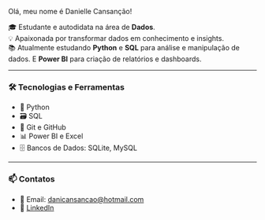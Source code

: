Olá, meu nome é Danielle Cansanção!

🎓 Estudante e autodidata na área de **Dados**.  
💡 Apaixonada por transformar dados em conhecimento e insights.  
📚 Atualmente estudando **Python** e **SQL** para análise e manipulação de dados. E **Power BI** para criação de relatórios e dashboards.


---

### 🛠️ Tecnologias e Ferramentas

- 🐍 Python 
- 🗃️ SQL 
- 🧰 Git e GitHub
- 📊 Power BI e Excel
- 🗄️ Bancos de Dados: SQLite, MySQL

---

### 📫 Contatos

- 📧 Email: danicansancao@hotmail.com
- 💼 [LinkedIn](https://www.linkedin.com/in/danielle-lago-cansancao/)

